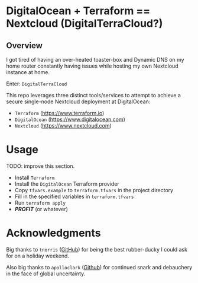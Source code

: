 # DigitalOcean + Terraform == Nextcloud (DigitalTerraCloud?)

## Overview
I got tired of having an over-heated toaster-box and Dynamic DNS on my home
router constantly having issues while hosting my own Nextcloud instance at home.

Enter: `DigitalTerraCloud`

This repo leverages three distinct tools/services to attempt to achieve a secure
single-node Nextcloud deployment at DigitalOcean:
* `Terraform` (https://www.terraform.io)
* `DigitalOcean` (https://www.digitalocean.com)
* `Nextcloud` (https://www.nextcloud.com)

# Usage
TODO: improve this section.
* Install `Terraform`
* Install the `DigitalOcean` Terraform provider
* Copy `tfvars.example` to `terraform.tfvars` in the project directory
* Fill in the specified variables in `terraform.tfvars`
* Run `terraform apply`
* _**PROFIT**_ (or whatever)

# Acknowledgments
Big thanks to `tnorris` ([GitHub](https://github.com/tnorris)) for being the best
rubber-ducky I could ask for on a holiday weekend.

Also big thanks to `apolloclark` ([Github](https://github.com/apolloclark)) for
continued snark and debauchery in the face of global uncertainty.